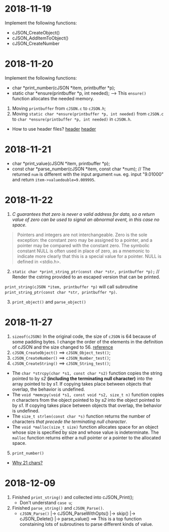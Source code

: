 
# 2018-11-19
Implement the following functions:
* cJSON_CreateObject()
* cJSON_AddItemToObject()
* cJSON_CreateNumber

# 2018-11-20
Implement the following functions:
* char *print_number(cJSON *item, printbuffer *p);
* static char *ensure(printbuffer *p, int needed);	--> This `ensure()` function allocates the needed memory.

1. Moving `printbuffer` from `cJSON.c` to `cJSON.h`;
2. Moving `static char *ensure(printbuffer *p, int needed)` from `cJSON.c` to `char *ensure(printbuffer *p, int needed)` in `cJSON.h`.

* How to use header files? [header](https://gcc.gnu.org/onlinedocs/cpp/Header-Files.html#Header-Files) [header](http://www.gnu.org/software/libc/manual/html_node/Header-Files.html)

# 2018-11-21
* char *print_value(cJSON *item, printbuffer *p);
* const char *parse_number(cJSON *item, const char *num); // The returned `num` is different with the input argument `num`.
eg. input "9.01000" and return `item->valuedouble=9.009995`.

# 2018-11-22
1. *C guarantees that zero is never a valid address for data, so a return value of zero can be used to signal an abnormal event, in this case no space.*
> Pointers and integers are not interchangeable. Zero is the sole exception: the constant zero may be assigned to a pointer, and a pointer may be compared with the constant zero. The symbolic constant NULL is often used in place of zero, as a mnemonic to indicate more clearly that this is a special value for a pointer. NULL is defined in <stdio.h>. 
2. `static char *print_string_ptr(const char *str, printbuffer *p);`  // Render the cstring provided to an escaped version that can be printed.

`print_string(cJSON *item, printbuffer *p)` will call subroutine `print_string_ptr(const char *str, printbuffer *p)`.

3. `print_object()` and `parse_object()`

# 2018-11-27
1. `sizeof(cJSON)`
	In the original code, the size of `cJSON` is 64 because of some padding bytes. I change the order of the elements in the definition of cJSON and the size changed to 56. [reference](https://stackoverflow.com/questions/119123/why-isnt-sizeof-for-a-struct-equal-to-the-sum-of-sizeof-of-each-member)
2. `cJSON_CreateObject()` ==> `cJSON_Object_test()`;
3. `cJSON_CreateNumber()` ==> `cJSON_Number_test()`;
4. `cJSON_CreateString()` ==> `cJSON_String_test()`;
* The `char *strcpy(char *s1, const char *s2)` function copies the string pointed to by *s2* **(including the terminating null character)** into the array pointed to by *s1*. If copying takes place between objects that overlap, the behavior is undefined.
* The `void *memcpy(void *s1, const void *s2, size_t n)` function copies n characters from the object pointed to by *s2* into the object pointed to by *s1*. If copying takes place between objects that overlap, the behavior is undefined.
* The `size_t strlen(const char *s)` function returns the number of characters *that precede the terminating null character*.
* The `void *malloc(size_t size)` function allocates space for an object whose size is specified by size and whose value is indeterminate. The `malloc` function returns either a null pointer or a pointer to the allocated space.
5. `print_number()` 
* [Why 21 chars?](http://mathcentral.uregina.ca/QQ/database/QQ.02.06/trang1.html)


# 2018-12-09
1. Finished `print_string()` and collected into cJSON_Print();
	* Don't understand `case u`;
2. Finished `parse_string()` and `cJSON_Parse()`.
	* `cJSON_Parse()`
		|-> cJSON_ParseWithOpts()
			|-> skip()
			|-> cJSON_Delete()
			|-> parse_value()	==> This is a top function constaining lots of subroutines to parse different kinds of value.
















